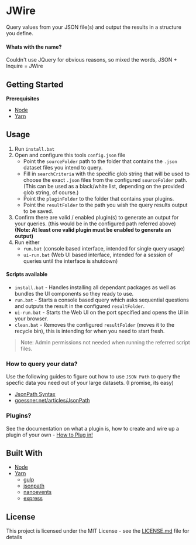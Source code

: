 # JWire

Query values from your JSON file(s) and output the results in a structure you define.

#### Whats with the name?

Couldn't use JQuery for obvious reasons, so mixed the words, JSON + Inquire = JWire

## Getting Started

**Prerequisites**

* [Node](https://nodejs.org/en/)
* [Yarn](https://yarnpkg.com/en/)

## Usage

1. Run `install.bat`
2. Open and configure this tools `config.json` file
    * Point the `sourceFolder` path to the folder that contains the `.json` dataset files you intend to query.
    * Fill in `searchCriteria` with the specific glob string that will be used to choose the exact `.json` files from the configured `sourceFolder` path. (This can be used as a black/white list, depending on the provided glob string, of course.)
    * Point the `pluginFolder` to the folder that contains your plugins.
    * Point the `resultFolder` to the path you wish the query results output to be saved.
3. Confirm there are valid / enabled plugin(s) to generate an output for your queries. (this would be in the configured path referred above) **(Note: At least one valid plugin must be enabled to generate an output)**
4. Run either
    * `run.bat` (console based interface, intended for single query usage)
    * `ui-run.bat` (Web UI based interface, intended for a session of queries until the interface is shutdown)

#### Scripts available

* `install.bat` - Handles installing all dependant packages as well as bundles the UI components so they ready to use.
* `run.bat` - Starts a console based query which asks sequential questions and outputs the result in the configured `resultFolder`.
* `ui-run.bat` - Starts the Web UI on the port specified and opens the UI in your browser.
* `clean.bat` - Removes the configured `resultFolder` (moves it to the recycle bin), this is intending for when you need to start fresh.

> Note: Admin permissions not needed when running the referred script files.

### How to query your data?

Use the following guides to figure out how to use `JSON Path` to query the specfic data you need out of your large datasets. (I promise, its easy)
* [JsonPath Syntax](https://github.com/dchester/jsonpath#jsonpath-syntax)
* [goessner.net/articles/JsonPath](https://goessner.net/articles/JsonPath/index.html#e2)

### Plugins?

See the documentation on what a plugin is, how to create and wire up a plugin of your own - [How to Plug in!](./PLUGINS.md)

## Built With

* [Node](https://nodejs.org/en/)
* [Yarn](https://yarnpkg.com/en/)
  * [gulp](https://gulpjs.com/)
  * [jsonpath](https://github.com/dchester/jsonpath#readme/)
  * [nanoevents](https://github.com/ai/nanoevents#readme)
  * [express](https://expressjs.com/)

## License

This project is licensed under the MIT License - see the [LICENSE.md](./LICENSE.md) file for details

